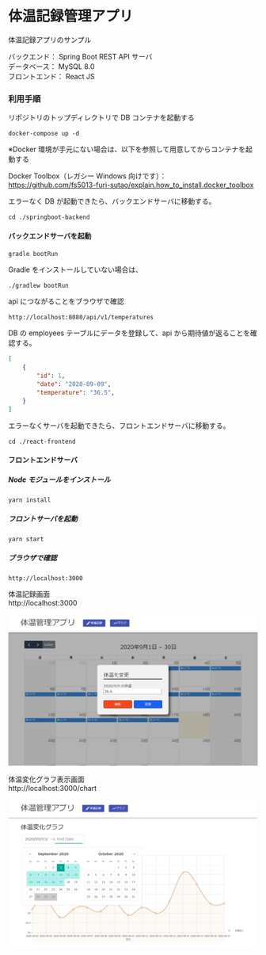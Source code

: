 # 体温記録管理アプリ
体温記録アプリのサンプル

バックエンド： Spring Boot REST API サーバ  
データベース： MySQL 8.0  
フロントエンド： React JS  

### 利用手順
リポジトリのトップディレクトリで DB コンテナを起動する
```console
docker-compose up -d
```

※Docker 環境が手元にない場合は、以下を参照して用意してからコンテナを起動する

Docker Toolbox（レガシー Windows 向けです）：  
https://github.com/fs5013-furi-sutao/explain.how_to_install.docker_toolbox

エラーなく DB が起動できたら、バックエンドサーバに移動する。
```console
cd ./springboot-backend
```

#### バックエンドサーバを起動
```console
gradle bootRun
```

Gradle をインストールしていない場合は、
```console
./gradlew bootRun
```

api につながることをブラウザで確認
```
http://localhost:8080/api/v1/temperatures
```

DB の employees テーブルにデータを登録して、api から期待値が返ることを確認する。

```json
[
    {
        "id": 1,
        "date": "2020-09-09",
        "temperature": "36.5",
    }
]
```

エラーなくサーバを起動できたら、フロントエンドサーバに移動する。
```console
cd ./react-frontend
```

#### フロントエンドサーバ

##### Node モジュールをインストール
```console
yarn install
```

##### フロントサーバを起動
```console
yarn start
```

##### ブラウザで確認
```
http://localhost:3000
```

体温記録画面  
http://localhost:3000  

![](./00.screen_capture/temperature_calender_screen.png)

体温変化グラフ表示画面  
http://localhost:3000/chart  

![](./00.screen_caputure/temperature_chart_screen.png)
